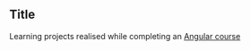 ## Title

Learning projects realised while completing an [Angular course](https://www.udemy.com/course/the-complete-guide-to-angular-2/?couponCode=ST16MT70224)
